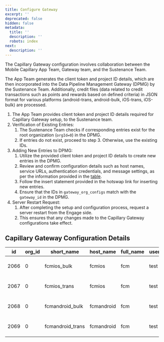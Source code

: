 ```yaml
---
title: Configure Gateway
excerpt: ''
deprecated: false
hidden: false
metadata:
  title: ''
  description: ''
  robots: index
next:
  description: ''
---
```

The Capillary Gateway configuration involves collaboration between the Mobile Capillary App Team, Gateway team, and the Sustenance Team.

The App Team generates the client token and project ID details, which are then incorporated into the Data Pipeline Management Gateway (DPMG) by the Sustenance Team. Additionally, credit files (data related to credit transactions such as points and rewards based on defined criteria) in JSON format for various platforms (android-trans, android-bulk, iOS-trans, iOS-bulk) are processed.

1. The App Team provides client token and project ID details required for Capillary Gateway setup, to the Sustenance team.
2. Verification of Existing Entries:
   1. The Sustenance Team checks if corresponding entries exist for the root organization (`orgId=0`) in the DPMG.
   2. If entries do not exist, proceed to step 3. Otherwise, use the existing IDs.
3. Adding New Entries to DPMG:
   1. Utilize the provided client token and project ID details to create new entries in the DPMG.
   2. Review and confirm configuration details such as host names, service URLs, authentication credentials, and message settings, as per the information provided in the [table](https://docs.capillarytech.com/reference/configure-gateway#capillary-gateway-configuration-details).
   3. Follow the insert statement provided in the hotswap link for inserting new entries.
   4. Ensure that the IDs in `gateway_org_configs` match with the `gateway_id` in the DPMG.
4. Server Restart Request:
   1. After completing the setup and configuration process, request a server restart from the Engage side.
   2. This ensures that any changes made to the Capillary Gateway configurations take effect.

## Capillary Gateway Configuration Details


| id   | org_id | short_name       | host_name  | full_name | username | password | connection_properties | service_ip | service_url                           | status_check_url | message_class | message_priority | channel_count | status | is_private | status_check_type | properties                                               | start_time          | end_time            | auto_update_time    |
| ---- | ------ | ---------------- | ---------- | --------- | -------- | -------- | --------------------- | ---------- | ------------------------------------- | ---------------- | ------------- | ---------------- | ------------- | ------ | ---------- | ----------------- | -------------------------------------------------------- | ------------------- | ------------------- | ------------------- |
| 2066 | 0      | fcmios_bulk      | fcmios     | fcm       | test     | test     | {}                    | 127.0.0.1  |  |                  | IOS           | BULK             | 5             | ACTIVE | 0          | PUSH              | `{"scopes":["campaign"]}`                                  | 1970-01-01 00:00:00 | 2100-01-01 00:00:00 | 2020-09-29 14:40:15 |
| 2067 | 0      | fcmios_trans     | fcmios     | fcm       | test     | test     | {}                    | 127.0.0.1  |  |                  | IOS           | HIGH             | 5             | ACTIVE | 0          | PUSH              | `{"scopes":["optout","otp","highvoltrans","transaction"]}` | 1970-01-01 00:00:00 | 2100-01-01 00:00:00 | 2020-09-29 14:40:15 |
| 2068 | 0      | fcmandroid_bulk  | fcmandroid | fcm       | test     | test     | {}                    | 127.0.0.1  |  |                  | ANDROID       | BULK             | 5             | ACTIVE | 0          | PUSH              | `{"scopes":["campaign"]}`                                  | 1970-01-01 00:00:00 | 2100-01-01 00:00:00 | 2022-07-11 11:56:34 |
| 2069 | 0      | fcmandroid_trans | fcmandroid | fcm       | test     | test     | {}                    | 127.0.0.1  |  |                  | ANDROID       | HIGH             | 5             | ACTIVE | 0          | PUSH              | `{"scopes":["optout","otp","highvoltrans","transaction"]}` | 1970-01-01 00:00:00 | 2100-01-01 00:00:00 | 2020-09-29 14:40:15 |